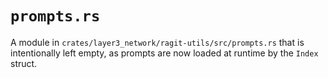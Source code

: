 # `prompts.rs`

A module in `crates/layer3_network/ragit-utils/src/prompts.rs` that is intentionally left empty, as prompts are now loaded at runtime by the `Index` struct.